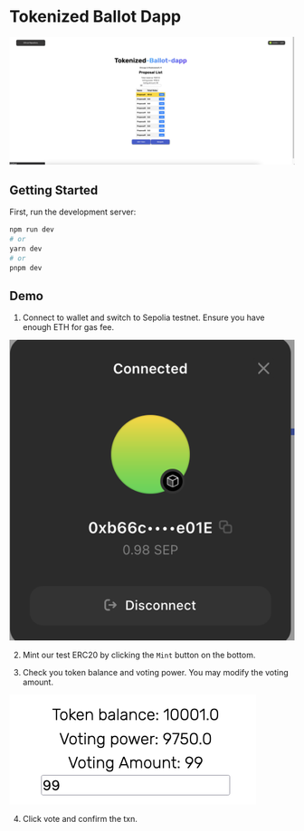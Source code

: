 # Tokenized Ballot Dapp

![img](./_img/preview.png)

## Getting Started

First, run the development server:

```bash
npm run dev
# or
yarn dev
# or
pnpm dev
```

## Demo

1. Connect to wallet and switch to Sepolia testnet. Ensure you have enough ETH for gas fee.

![img](./_img//00_wallet.png)

2. Mint our test ERC20 by clicking the `Mint` button on the bottom.

3. Check you token balance and voting power. You may modify the voting amount.

![img](./_img/01_balance.png)

4. Click vote and confirm the txn.
